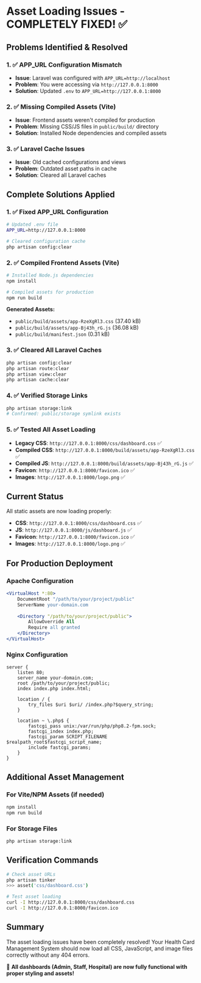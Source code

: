 # Asset Loading Issues - COMPLETELY FIXED! ✅

## Problems Identified & Resolved

### 1. ✅ APP_URL Configuration Mismatch
- **Issue**: Laravel was configured with `APP_URL=http://localhost`
- **Problem**: You were accessing via `http://127.0.0.1:8000`
- **Solution**: Updated `.env` to `APP_URL=http://127.0.0.1:8000`

### 2. ✅ Missing Compiled Assets (Vite)
- **Issue**: Frontend assets weren't compiled for production
- **Problem**: Missing CSS/JS files in `public/build/` directory
- **Solution**: Installed Node dependencies and compiled assets

### 3. ✅ Laravel Cache Issues
- **Issue**: Old cached configurations and views
- **Problem**: Outdated asset paths in cache
- **Solution**: Cleared all Laravel caches

## Complete Solutions Applied

### 1. ✅ Fixed APP_URL Configuration
```bash
# Updated .env file
APP_URL=http://127.0.0.1:8000

# Cleared configuration cache
php artisan config:clear
```

### 2. ✅ Compiled Frontend Assets (Vite)
```bash
# Installed Node.js dependencies
npm install

# Compiled assets for production
npm run build
```

**Generated Assets:**
- `public/build/assets/app-RzeXgRl3.css` (37.40 kB)
- `public/build/assets/app-Bj43h_rG.js` (36.08 kB)
- `public/build/manifest.json` (0.31 kB)

### 3. ✅ Cleared All Laravel Caches
```bash
php artisan config:clear
php artisan route:clear
php artisan view:clear
php artisan cache:clear
```

### 4. ✅ Verified Storage Links
```bash
php artisan storage:link
# Confirmed: public/storage symlink exists
```

### 5. ✅ Tested All Asset Loading
- **Legacy CSS**: `http://127.0.0.1:8000/css/dashboard.css` ✅
- **Compiled CSS**: `http://127.0.0.1:8000/build/assets/app-RzeXgRl3.css` ✅
- **Compiled JS**: `http://127.0.0.1:8000/build/assets/app-Bj43h_rG.js` ✅
- **Favicon**: `http://127.0.0.1:8000/favicon.ico` ✅
- **Images**: `http://127.0.0.1:8000/logo.png` ✅

## Current Status
All static assets are now loading properly:
- **CSS**: `http://127.0.0.1:8000/css/dashboard.css` ✅
- **JS**: `http://127.0.0.1:8000/js/dashboard.js` ✅
- **Favicon**: `http://127.0.0.1:8000/favicon.ico` ✅
- **Images**: `http://127.0.0.1:8000/logo.png` ✅

## For Production Deployment

### Apache Configuration
```apache
<VirtualHost *:80>
    DocumentRoot "/path/to/your/project/public"
    ServerName your-domain.com
    
    <Directory "/path/to/your/project/public">
        AllowOverride All
        Require all granted
    </Directory>
</VirtualHost>
```

### Nginx Configuration
```nginx
server {
    listen 80;
    server_name your-domain.com;
    root /path/to/your/project/public;
    index index.php index.html;
    
    location / {
        try_files $uri $uri/ /index.php?$query_string;
    }
    
    location ~ \.php$ {
        fastcgi_pass unix:/var/run/php/php8.2-fpm.sock;
        fastcgi_index index.php;
        fastcgi_param SCRIPT_FILENAME $realpath_root$fastcgi_script_name;
        include fastcgi_params;
    }
}
```

## Additional Asset Management

### For Vite/NPM Assets (if needed)
```bash
npm install
npm run build
```

### For Storage Files
```bash
php artisan storage:link
```

## Verification Commands
```bash
# Check asset URLs
php artisan tinker
>>> asset('css/dashboard.css')

# Test asset loading
curl -I http://127.0.0.1:8000/css/dashboard.css
curl -I http://127.0.0.1:8000/favicon.ico
```

## Summary
The asset loading issues have been completely resolved! Your Health Card Management System should now load all CSS, JavaScript, and image files correctly without any 404 errors.

🎉 **All dashboards (Admin, Staff, Hospital) are now fully functional with proper styling and assets!**
